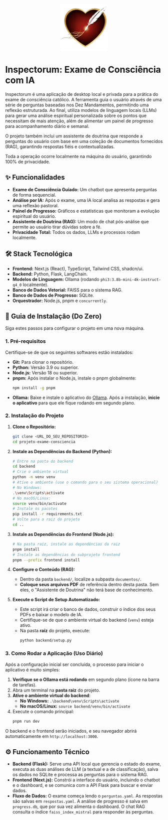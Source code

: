 <p align="center">
  <img src="frontend/public/logo.png" alt="Logo do Inspectorum" width="150">
</p>

# Inspectorum: Exame de Consciência com IA

Inspectorum é uma aplicação de desktop local e privada para a prática do exame de consciência católico. A ferramenta guia o usuário através de uma série de perguntas baseadas nos Dez Mandamentos, permitindo uma reflexão estruturada. Ao final, utiliza modelos de linguagem locais (LLMs) para gerar uma análise espiritual personalizada sobre os pontos que necessitam de mais atenção, além de alimentar um painel de progresso para acompanhamento diário e semanal.

O projeto também inclui um assistente de doutrina que responde a perguntas do usuário com base em uma coleção de documentos fornecidos (RAG), garantindo respostas fiéis e contextualizadas.

Toda a operação ocorre localmente na máquina do usuário, garantindo 100% de privacidade.

## ✨ Funcionalidades

* **Exame de Consciência Guiado:** Um chatbot que apresenta perguntas de forma sequencial.
* **Análise por IA:** Após o exame, uma IA local analisa as respostas e gera uma reflexão pastoral.
* **Painel de Progresso:** Gráficos e estatísticas que monitoram a evolução espiritual do usuário.
* **Assistente de Doutrina (RAG):** Um modo de chat pós-análise que permite ao usuário tirar dúvidas sobre a fé.
* **Privacidade Total:** Todos os dados, LLMs e processos rodam localmente.

## 🛠️ Stack Tecnológica

* **Frontend:** Next.js (React), TypeScript, Tailwind CSS, shadcn/ui.
* **Backend:** Python, Flask, LangChain.
* **Modelos de Linguagem:** Ollama (rodando `phi3:3.8b-mini-4k-instruct-q4_0` localmente).
* **Banco de Dados Vetorial:** FAISS para o sistema RAG.
* **Banco de Dados de Progresso:** SQLite.
* **Orquestrador:** Node.js, pnpm e `concurrently`.

## 🚀 Guia de Instalação (Do Zero)

Siga estes passos para configurar o projeto em uma nova máquina.

### 1. Pré-requisitos

Certifique-se de que os seguintes softwares estão instalados:

* **Git:** Para clonar o repositório.
* **Python:** Versão 3.9 ou superior.
* **Node.js:** Versão 18 ou superior.
* **pnpm:** Após instalar o Node.js, instale o pnpm globalmente:
    ```bash
    npm install -g pnpm
    ```
* **Ollama:** Baixe e instale o aplicativo do [Ollama](https://ollama.com/). Após a instalação, **inicie o aplicativo** para que ele fique rodando em segundo plano.

### 2. Instalação do Projeto

1.  **Clone o Repositório:**
    ```bash
    git clone <URL_DO_SEU_REPOSITORIO>
    cd projeto-exame-consciencia
    ```

2.  **Instale as Dependências do Backend (Python):**
    ```bash
    # Entre na pasta do backend
    cd backend
    # Crie o ambiente virtual
    python -m venv venv
    # Ative o ambiente (use o comando para o seu sistema operacional)
    # No Windows:
    .\venv\Scripts\activate
    # No macOS/Linux:
    source venv/bin/activate
    # Instale os pacotes
    pip install -r requirements.txt
    # Volte para a raiz do projeto
    cd ..
    ```

3.  **Instale as Dependências do Frontend (Node.js):**
    ```bash
    # Na pasta raiz, instale as dependências da raiz
    pnpm install
    # Instale as dependências do subprojeto frontend
    pnpm --prefix frontend install
    ```

4.  **Configure o Conteúdo (RAG):**
    * Dentro da pasta `backend/`, localize a subpasta `documentos/`.
    * **Coloque seus arquivos PDF** de referência dentro desta pasta. Sem eles, o "Assistente de Doutrina" não terá base de conhecimento.

5.  **Execute o Script de Setup Automatizado:**
    * Este script irá criar o banco de dados, construir o índice dos seus PDFs e baixar o modelo de IA.
    * Certifique-se de que o ambiente virtual do backend (`venv`) esteja ativo.
    * Na pasta **raiz** do projeto, execute:
        ```bash
        python backend/setup.py
        ```

### 3. Como Rodar a Aplicação (Uso Diário)

Após a configuração inicial ser concluída, o processo para iniciar o aplicativo é muito simples:

1.  **Verifique se o Ollama está rodando** em segundo plano (ícone na barra de tarefas).
2.  Abra um terminal na **pasta raiz** do projeto.
3.  **Ative o ambiente virtual do backend**:
    * **No Windows:** `.\backend\venv\Scripts\activate`
    * **No macOS/Linux:** `source backend/venv/bin/activate`
4.  Execute o comando principal:
    ```bash
    pnpm run dev
    ```
O backend e o frontend serão iniciados, e seu navegador abrirá automaticamente em `http://localhost:3000`.

## ⚙️ Funcionamento Técnico

* **Backend (Flask):** Serve uma API local que gerencia o estado do exame, executa as duas análises de LLM (a textual e a de classificação), salva os dados no SQLite e processa as perguntas para o sistema RAG.
* **Frontend (Next.js):** Constrói a interface do usuário, incluindo o chatbot e o dashboard, e se comunica com a API Flask para buscar e enviar dados.
* **Fluxo de Dados:** O exame começa lendo o `perguntas.yaml`. As respostas são salvas em `respostas.yaml`. A análise de progresso é salva em `progress.db`, que por sua vez alimenta o dashboard. O chat RAG consulta o índice `faiss_index_mistral` para responder às perguntas.